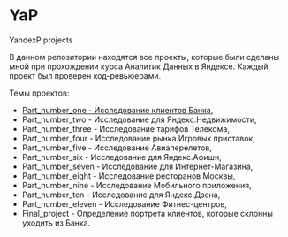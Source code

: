 # YaP
YandexP projects

В данном репозитории находятся все проекты, которые были сделаны мной при прохождении курса Аналитик Данных в Яндексе.
Каждый проект был проверен код-ревьюерами.

Темы проектов: 
* [Part_number_one - Исследование клиентов Банка](https://github.com/ViacheslavPogorelyy/YaP/tree/main/part_number_one),
* Part_number_two - Исследование для Яндекс.Недвижимости,
* Part_number_three - Исследование тарифов Телекома,
* Part_number_four - Исследование рынка Игровых приставок, 
* Part_number_five - Исследование Авиаперелетов,
* Part_number_six - Исследование для Яндекс.Афиши,
* Part_number_seven - Исследование для Интернет-Магазина,
* Part_number_eight - Исследование ресторанов Москвы,
* Part_number_nine - Исследование Мобильного приложения,
* Part_number_ten - Исследование для Яндекс.Дзена,
* Part_number_eleven - Исследование Фитнес-центров,
* Final_project - Определение портрета клиентов, которые склонны уходить из Банка.
